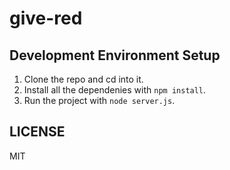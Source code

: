 give-red
=======


## Development Environment Setup

  1. Clone the repo and cd into it.
  2. Install all the dependenies with `npm install`.
  3. Run the project with `node server.js`.


## LICENSE

MIT
